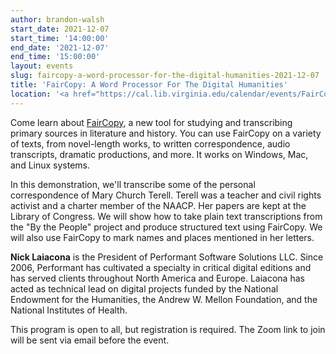 ```yaml
---
author: brandon-walsh
start_date: 2021-12-07
start_time: '14:00:00'
end_date: '2021-12-07'
end_time: '15:00:00'
layout: events
slug: faircopy-a-word-processor-for-the-digital-humanities-2021-12-07
title: 'FairCopy: A Word Processor For The Digital Humanities'
location: '<a href="https://cal.lib.virginia.edu/calendar/events/FairCopy">Register for Zoom Link</a>'
---
```

Come learn about [FairCopy](https://www.faircopyeditor.com/en/), a new tool for studying and transcribing primary sources in literature and history. You can use FairCopy on a variety of texts, from novel-length works, to written correspondence, audio transcripts, dramatic productions, and more. It works on Windows, Mac, and Linux systems.

In this demonstration, we'll transcribe some of the personal correspondence of Mary Church Terell. Terell was a teacher and civil rights activist and a charter member of the NAACP. Her papers are kept at the Library of Congress. We will show how to take plain text transcriptions from the "By the People" project and produce structured text using FairCopy. We will also use FairCopy to mark names and places mentioned in her letters.

**Nick Laiacona** is the President of Performant Software Solutions LLC. Since 2006, Performant has cultivated a specialty in critical digital editions and has served clients throughout North America and Europe. Laiacona has acted as technical lead on digital projects funded by the National Endowment for the Humanities, the Andrew W. Mellon Foundation, and the National Institutes of Health.

This program is open to all, but registration is required. The Zoom link to join will be sent via email before the event.
